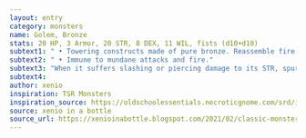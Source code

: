 ```yaml
---
layout: entry 
category: monsters
name: Golem, Bronze
stats: 20 HP, 3 Armor, 20 STR, 8 DEX, 11 WIL, fists (d10+d10)
subtext1: " • Towering constructs made of pure bronze. Reassemble fire giants, and emanate strong heat."
subtext2: " • Immune to mundane attacks and fire."
subtext3: "When it suffers slashing or piercing damage to its STR, spurts a burning liquid, damaging the attacker for 2d6."
subtext4: 
author: xenio
inspiration: TSR Monsters
inspiration_source: https://oldschoolessentials.necroticgnome.com/srd/index.php/Monster_Descriptions
source: xenio in a bottle
source_url: https://xenioinabottle.blogspot.com/2021/02/classic-monsters-for-cairnito-part-1.html
---
```

